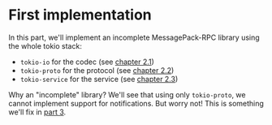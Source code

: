 # First implementation

In this part, we'll implement an incomplete MessagePack-RPC library using the
whole tokio stack:

- `tokio-io` for the codec (see [chapter 2.1](ch02-01-00-codec.md))
- `tokio-proto` for the protocol (see [chapter 2.2](ch02-02-00-protocol.md))
- `tokio-service` for the service (see [chapter 2.3](ch02-03-00-service.md))

Why an "incomplete" library? We'll see that using only `tokio-proto`, we cannot
implement support for notifications. But worry not! This is something we'll fix
in [part 3](ch03-00-second-implementation).
